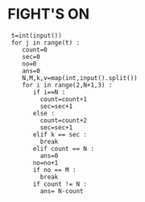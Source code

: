 # FIGHT'S ON
     t=int(input())
     for j in range(t) :
        count=0
        sec=0
        no=0
        ans=0
        N,M,k,v=map(int,input().split())
        for i in range(2,N+1,3) :
           if i==N :
             count=count+1
             sec=sec+1
           else :
             count=count+2
             sec=sec+1
           elif k == sec :
             break
           elif count == N :
             ans=0     
           no=no+1
           if no == M :
             break
           if count != N :
             ans= N-count

